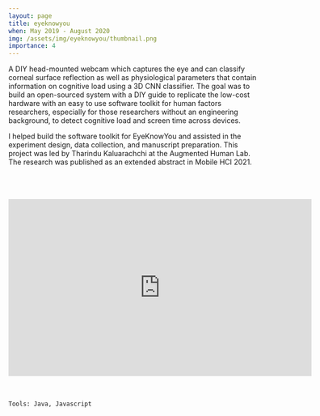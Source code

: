 ```yaml
---
layout: page
title: eyeknowyou
when: May 2019 - August 2020
img: /assets/img/eyeknowyou/thumbnail.png
importance: 4
---
```


A DIY head-mounted webcam which captures the eye and can classify corneal surface reflection as well as physiological parameters that contain information on cognitive load using a 3D CNN classifier. The goal was to build an open-sourced system with a DIY guide to replicate the low-cost hardware with an easy to use software toolkit for human factors researchers, especially for those researchers without an engineering background, to detect cognitive load and screen time across devices.

I helped build the software toolkit for EyeKnowYou and assisted in the experiment design, data collection, and manuscript preparation. This project was led by Tharindu Kaluarachchi at the Augmented Human Lab. The research was published as an extended abstract in Mobile HCI 2021.

<div class="row justify-content-sm-center">
    <div class="col-sm mt-3 mt-md-0">
        <img class="img-fluid rounded z-depth-1" src="{{ '/assets/img/eyeknowyou/app.png' | relative_url }}" alt="" title="app"/>
    </div>
</div>
<br>

<div class="row justify-content-sm-center">
    <div class="col-sm-5 mt-3 mt-md-0">
        <img class="img-fluid rounded z-depth-1" src="{{ '/assets/img/eyeknowyou/eyeknowyou-1.jpeg' | relative_url }}" alt="" title="app"/>
    </div>
</div>
<br>

<div class="row justify-content-sm-center">
    <div class="col-sm-10 mt-3 mt-md-0">
        <img class="img-fluid rounded z-depth-1" src="{{ '/assets/img/eyeknowyou/portal.png' | relative_url }}" alt="" title="web app"/>
    </div>
</div>
<br>

<div class="row justify-content-sm-center">
<iframe width="600" height="350" src="https://www.youtube.com/embed/Rh2BIek6ChA" title="YouTube video player" frameborder="0" allow="accelerometer; autoplay; clipboard-write; encrypted-media; gyroscope; picture-in-picture" allowfullscreen></iframe>
</div>
<br>

<br>

    Tools: Java, Javascript